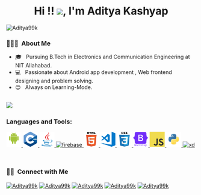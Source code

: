 <h1 align="center">Hi !! <img src="https://raw.githubusercontent.com/MartinHeinz/MartinHeinz/master/wave.gif" width="30px">, I'm Aditya Kashyap</h1>
<p align="left"> <img src="https://komarev.com/ghpvc/?username=Aditya99k&label=Profile%20views&color=0e75b6&style=flat" alt="Aditya99k" /> </p>

<h3> 👨🏻‍💻 &nbsp;About Me </h3>

- 🎓 &nbsp; Pursuing B.Tech in Electronics and Communication Engineering at NIT Allahabad.
- 💻 &nbsp; Passionate about Android app development , Web frontend designing and problem solving.
- 😊 &nbsp; Always on Learning-Mode.

<br/>

<img height="180em" src="https://github-readme-stats.vercel.app/api?username=Aditya99k&theme=buefy&show_icons=true" />

<h3 align="left">Languages and Tools:</h3>
<p align="left">
 <a href="https://developer.android.com" target="_blank"> <img src="https://raw.githubusercontent.com/devicons/devicon/master/icons/android/android-original-wordmark.svg" alt="android" width="40" height="40"/> </a><a href="https://www.w3schools.com/cpp/" target="_blank"> <img src="https://raw.githubusercontent.com/devicons/devicon/master/icons/cplusplus/cplusplus-original.svg" alt="cplusplus" width="40" height="40"/> </a><a href="https://www.java.com" target="_blank"> <img src="https://raw.githubusercontent.com/devicons/devicon/master/icons/java/java-original.svg" alt="java" width="40" height="40"/> </a><a href="https://firebase.google.com/" target="_blank"> <img src="https://www.vectorlogo.zone/logos/firebase/firebase-icon.svg" alt="firebase" width="40" height="40"/> </a><a href="https://www.w3.org/html/" target="_blank"> <img src="https://raw.githubusercontent.com/devicons/devicon/master/icons/html5/html5-original-wordmark.svg" alt="html5" width="40" height="40"/> </a><a href="https://code.visualstudio.com/" target="_blank"> <img src="https://raw.githubusercontent.com/github/explore/80688e429a7d4ef2fca1e82350fe8e3517d3494d/topics/visual-studio-code/visual-studio-code.png" alt="VS code" width="40" height="40"/> </a> <a href="https://www.w3schools.com/css/" target="_blank"> <img src="https://raw.githubusercontent.com/devicons/devicon/master/icons/css3/css3-original-wordmark.svg" alt="css3" width="40" height="40"/> </a><a href="https://getbootstrap.com" target="_blank"> <img src="https://raw.githubusercontent.com/devicons/devicon/master/icons/bootstrap/bootstrap-plain-wordmark.svg" alt="bootstrap" width="40" height="40"/> </a><a href="https://www.javascript.com/" target="_blank"> <img src="https://raw.githubusercontent.com/github/explore/80688e429a7d4ef2fca1e82350fe8e3517d3494d/topics/javascript/javascript.png" alt="javascript" width="40" height="40"/> </a><a href="https://www.python.org/" target="_blank"> <img src="https://raw.githubusercontent.com/github/explore/80688e429a7d4ef2fca1e82350fe8e3517d3494d/topics/python/python.png" alt="python" width="40" height="40"/> </a><a href="https://www.adobe.com/products/xd.html" target="_blank"> <img src="https://cdn.worldvectorlogo.com/logos/adobe-xd.svg" alt="xd" width="40" height="40"/> </a> </p>
   
<br />

<h3> 🤝🏻 &nbsp;Connect with Me </h3>
<p align="left">
<a href="https://www.linkedin.com/in/aditya-kashyap-0b3531155/" target="blank"><img align="center" src="https://cdn.jsdelivr.net/npm/simple-icons@3.0.1/icons/linkedin.svg" alt="Aditya99k" height="30" width="40" /></a>
<a href="mailto:kashyapaditya1234@gmail.com" target="blank"> <img align="center" src="https://cdn.jsdelivr.net/npm/simple-icons@3.0.1/icons/gmail.svg" alt="Aditya99k" height="30" width="40"></a> 
<a href="https://www.hackerrank.com/KashyapAdi?hr_r=1" target="blank"><img align="center" src="https://cdn.jsdelivr.net/npm/simple-icons@3.1.0/icons/hackerrank.svg" alt="Aditya99k" height="30" width="40" /></a>
<a href="https://www.hackerearth.com/@aditya4847" target="blank"><img align="center" src="https://cdn.jsdelivr.net/npm/simple-icons@3.1.0/icons/hackerearth.svg" alt="Aditya99k" height="30" width="40" /></a>
<a href="https://www.instagram.com/aditya_kashyap1311/" target="blank"><img align="center" src="https://cdn.jsdelivr.net/npm/simple-icons@3.1.0/icons/instagram.svg" alt="Aditya99k" height="30" width="40" /></a>
</p>
